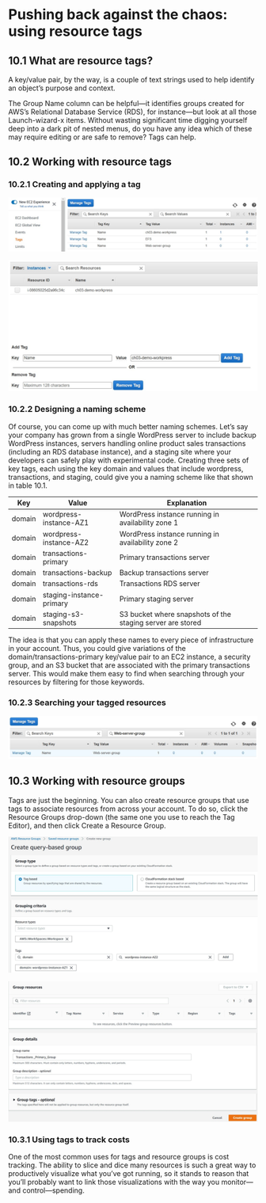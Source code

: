 # Pushing back against the chaos: using resource tags
## 10.1 What are resource tags?
A key/value pair, by the way, is a couple of text strings used to
help identify an object’s purpose and context.

The Group Name column can be helpful—it identifies groups created for AWS’s Relational Database Service (RDS), for instance—but look at all those Launch-wizard-x items. Without wasting significant time digging yourself deep into a dark pit of nested menus, do you have any idea which of these may require editing or are safe to remove? Tags can help.

## 10.2 Working with resource tags
### 10.2.1 Creating and applying a tag
![](imgs/tags.jpg)

![](imgs/edit_tag.jpg)

### 10.2.2 Designing a naming scheme
Of course, you can come up with much better naming schemes. Let’s
say your company has grown from a single WordPress server to include
backup WordPress instances, servers handling online product sales
transactions (including an RDS database instance), and a staging site
where your developers can safely play with experimental code. Creating
three sets of key tags, each using the key domain and values that include
wordpress, transactions, and staging, could give you a naming
scheme like that shown in table 10.1.

|Key | Value | Explanation|
|----| ------|------------|
|domain| wordpress-instance-AZ1 |WordPress instance running in availability zone 1|
|domain| wordpress-instance-AZ2 |WordPress instance running in availability zone 2|
|domain| transactions-primary |Primary transactions server|
|domain| transactions-backup |Backup transactions server|
|domain| transactions-rds |Transactions RDS server|
|domain| staging-instance-primary |Primary staging server|
|domain| staging-s3-snapshots |S3 bucket where snapshots of the staging server are stored|

The idea is that you can apply these names to every piece of infrastructure in your account. Thus, you could give variations of the domain/transactions-primary key/value pair to an EC2 instance, a
security group, and an S3 bucket that are associated with the primary
transactions server. This would make them easy to find when searching
through your resources by filtering for those keywords.

### 10.2.3 Searching your tagged resources
![](imgs/tag_search.jpg)

## 10.3 Working with resource groups
Tags are just the beginning. You can also create resource groups that
use tags to associate resources from across your account. To do so, click
the Resource Groups drop-down (the same one you use to reach the
Tag Editor), and then click Create a Resource Group.

![](imgs/resource_group_1.jpg)

![](imgs/resource_group_2.jpg)

### 10.3.1 Using tags to track costs
One of the most common uses for tags and resource groups is cost
tracking. The ability to slice and dice many resources is such a great way
to productively visualize what you’ve got running, so it stands to reason
that you’ll probably want to link those visualizations with the way you
monitor—and control—spending.